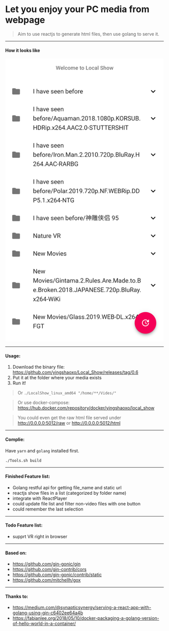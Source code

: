 # Let you enjoy your PC media from webpage


> Aim to use reactjs to generate html files, then use golang to serve it.

___

#### How it looks like

![Screen Shot](screenshot/1.png)

___

#### Usage:
1. Download the binary file: https://github.com/yingshaoxo/Local_Show/releases/tag/0.6
2. Put it at the folder where your media exists
3. Run it!

> Or `./LocalShow_linux_amd64 "/home/**/Vides/"`

> Or use docker-compose: https://hub.docker.com/repository/docker/yingshaoxo/local_show

> You could even get the raw html file served under http://0.0.0.0:5012/raw or http://0.0.0.0:5012/html

___

#### Complie:
Have `yarn` and `golang` installed first.

```
./Tools.sh build
```
___

#### Finished Feature list:

* Golang restful api for getting file_name and static url
* reactjs show files in a list (categorized by folder name)
* integrate with ReactPlayer
* could update file list and filter non-video files with one button
* could remember the last selection

___

#### Todo Feature list:

* supprt VR right in browser

___

#### Based on:

* https://github.com/gin-gonic/gin
* https://github.com/gin-contrib/cors
* https://github.com/gin-gonic/contrib/static
* https://github.com/mitchellh/gox

___

#### Thanks to:

* https://medium.com/@synapticsynergy/serving-a-react-app-with-golang-using-gin-c6402ee64a4b
* https://fabianlee.org/2018/05/10/docker-packaging-a-golang-version-of-hello-world-in-a-container/

